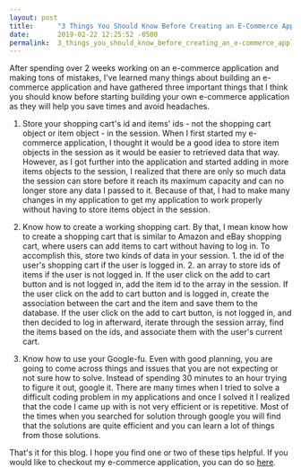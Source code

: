 ```yaml
---
layout: post
title:      "3 Things You Should Know Before Creating an E-Commerce Application"
date:       2019-02-22 12:25:52 -0500
permalink:  3_things_you_should_know_before_creating_an_e-commerce_application
---
```



After spending over 2 weeks working on an e-commerce application and making tons of mistakes, I've learned many things about building an e-commerce application and have gathered three important things that I think you should know before starting building your own e-commerce application as they will help you save times and avoid headaches.

1. Store your shopping cart's id and items' ids - not the shopping cart object or item object - in the session.
When I first started my e-commerce application, I thought it would be a good idea to store item objects in the session as it would be easier to retrieved data that way. However, as I got further into the application and started adding in more items objects to the session, I realized that there are only so much data the session can store before it reach its maximum capacity and can no longer store any data I passed to it. Because of that, I had to make many changes in my application to get my application to work properly without having to store items object in the session.

2. Know how to create a working shopping cart.
By that, I mean know how to create a shopping cart that is similar to Amazon and eBay shopping cart, where users can add items to cart without having to log in. To accomplish this, store two kinds of data in your session. 1. the id of the user's shopping cart if the user is logged in. 2. an array to store ids of items if the user is not logged in. If the user click on the add to cart button and is not logged in, add the item id to the array in the session. If the user click on the add to cart button and is logged in, create the association between the cart and the item and save them to the database. If the user click on the add to cart button, is not logged in, and then decided to log in afterward, iterate through the session array, find the items based on the ids, and associate them with the user's current cart. 

3. Know how to use your Google-fu.
Even with good planning, you are going to come across things and issues that you are not expecting or not sure how to solve. Instead of spending 30 minutes to an hour trying to figure it out, google it. There are many times when I tried to solve a difficult coding problem in my applications and once I solved it I realized that the code I came up with is not very efficient or is repetitive. Most of the times when you searched for solution through google you will find that the solutions are quite efficient and you can learn a lot of things from those solutions.

That's it for this blog. I hope you find one or two of these tips helpful. If you would like to checkout my e-commerce application, you can do so [here](https://github.com/Cheng0315/swift-kart).
